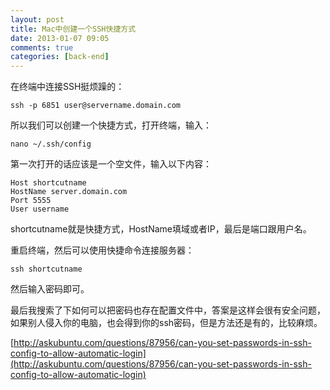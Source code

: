 ```yaml
---
layout: post
title: Mac中创建一个SSH快捷方式
date: 2013-01-07 09:05
comments: true
categories: [back-end]
---
```


在终端中连接SSH挺烦躁的：

	ssh -p 6851 user@servername.domain.com

所以我们可以创建一个快捷方式，打开终端，输入：

	nano ~/.ssh/config

第一次打开的话应该是一个空文件，输入以下内容：

	Host shortcutname
	HostName server.domain.com
	Port 5555
	User username
	
shortcutname就是快捷方式，HostName填域或者IP，最后是端口跟用户名。

重启终端，然后可以使用快捷命令连接服务器：

	ssh shortcutname
	
然后输入密码即可。

最后我搜索了下如何可以把密码也存在配置文件中，答案是这样会很有安全问题，如果别人侵入你的电脑，也会得到你的ssh密码，但是方法还是有的，比较麻烦。

[http://askubuntu.com/questions/87956/can-you-set-passwords-in-ssh-config-to-allow-automatic-login](http://askubuntu.com/questions/87956/can-you-set-passwords-in-ssh-config-to-allow-automatic-login)